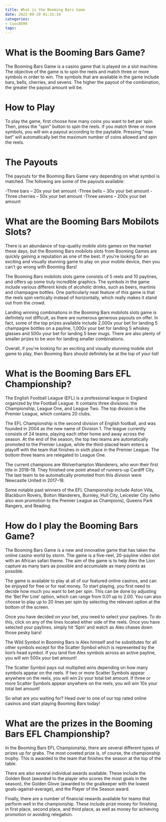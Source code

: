 ```yaml
---
title: What is the Booming Bars Game
date: 2022-09-29 01:31:19
categories:
- Cuoc8899
tags:
---
```



#  What is the Booming Bars Game?

The Booming Bars Game is a casino game that is played on a slot machine. The objective of the game is to spin the reels and match three or more symbols in order to win. The symbols that are available in the game include bars, bells, cherries, and sevens. The higher the payout of the combination, the greater the payout amount will be.

# How to Play

To play the game, first choose how many coins you want to bet per spin. Then, press the "spin" button to spin the reels. If you match three or more symbols, you will win a payout according to the paytable. Pressing "max bet" will automatically bet the maximum number of coins allowed and spin the reels.

# The Payouts

The payouts for the Booming Bars Game vary depending on what symbol is matched. The following are some of the payouts available:

-Three bars – 20x your bet amount
-Three bells – 30x your bet amount
-Three cherries – 50x your bet amount
-Three sevens – 200x your bet amount

#  What are the Booming Bars Mobilots Slots?

There is an abundance of top-quality mobile slots games on the market these days, but the Booming Bars mobilots slots from Booming Games are quickly gaining a reputation as one of the best. If you're looking for an exciting and visually stunning game to play on your mobile device, then you can't go wrong with Booming Bars!

The Booming Bars mobilots slots game consists of 5 reels and 10 paylines, and offers up some truly incredible graphics. The symbols in the game include various different kinds of alcoholic drinks, such as beers, martinis and champagne bottles. One particularly neat feature of this game is that the reels spin vertically instead of horizontally, which really makes it stand out from the crowd.

Landing winning combinations in the Booming Bars mobilots slots game is definitely not difficult, as there are numerous generous payouts on offer. In fact, some of the top prizes available include 2,000x your bet for landing 5 champagne bottles on a payline, 1,000x your bet for landing 5 whiskey glasses and 500x your bet for landing 5 beer mugs. There are also plenty of smaller prizes to be won for landing smaller combinations.

Overall, if you're looking for an exciting and visually stunning mobile slot game to play, then Booming Bars should definitely be at the top of your list!

#  What is the Booming Bars EFL Championship?

The English Football League (EFL) is a professional league in England organized by the Football League. It contains three divisions: the Championship, League One, and League Two. The top division is the Premier League, which contains 20 clubs.

The EFL Championship is the second division of English football, and was founded in 2004 as the new name of Division 1. The league currently consists of 24 teams, playing each other home and away across the season. At the end of the season, the top two teams are automatically promoted to the Premier League, while the third-placed team enters a playoff with the team that finishes in sixth place in the Premier League. The bottom three teams are relegated to League One.

The current champions are Wolverhampton Wanderers, who won their first title in 2018–19. They finished one point ahead of runners-up Cardiff City. The last team to be automatically promoted from this division were Newcastle United in 2017–18.

Some notable past winners of the EFL Championship include Aston Villa, Blackburn Rovers, Bolton Wanderers, Burnley, Hull City, Leicester City (who also won promotion to the Premier League as Champions), Queens Park Rangers, and Reading.

#  How do I play the Booming Bars Game?

The Booming Bars Game is a new and innovative game that has taken the online casino world by storm. The game is a five-reel, 20-payline video slot with an African safari theme. The aim of the game is to help Alex the Lion capture as many bars as possible and accumulate as many points as possible.

The game is available to play at all of our featured online casinos, and can be enjoyed for free or for real money. To start playing, you first need to decide how much you want to bet per spin. This can be done by adjusting the ‘Bet Per Line’ option, which can range from 0.01 up to 2.00. You can also choose to play up to 20 lines per spin by selecting the relevant option at the bottom of the screen.

Once you have decided on your bet, you need to select your paylines. To do this, click on any of the lines located either side of the reels. Once you have selected your paylines, simply hit ‘Spin’ and watch as Alex chases down those pesky bars!

The Wild Symbol in Booming Bars is Alex himself and he substitutes for all other symbols except for the Scatter Symbol which is represented by the lion’s head symbol. If you land five Alex symbols across an active payline, you will win 500x your bet amount!

The Scatter Symbol pays out multiplied wins depending on how many symbols appear on the reels. If two or more Scatter Symbols appear anywhere on the reels, you will win 2x your total bet amount. If three or more Scatter Symbols appear anywhere on the reels, you will win 10x your total bet amount!

So what are you waiting for? Head over to one of our top rated online casinos and start playing Booming Bars today!

#  What are the prizes in the Booming Bars EFL Championship?

In the Booming Bars EFL Championship, there are several different types of prizes up for grabs. The most coveted prize is, of course, the championship trophy. This is awarded to the team that finishes the season at the top of the table.

There are also several individual awards available. These include the Golden Boot (awarded to the player who scores the most goals in the season), the Golden Glove (awarded to the goalkeeper with the lowest goals-against-average), and the Player of the Season award.

Finally, there are a number of financial rewards available for teams that perform well in the championship. These include prize money for finishing in first place, second place, and third place, as well as money for achieving promotion or avoiding relegation.